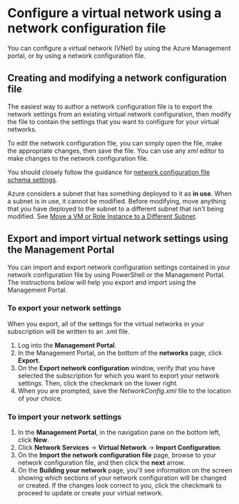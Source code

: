 <properties 
	pageTitle="Configure a virtual network using a network configuration file" 
	description="Instructions to export and import a network configuration file to the Azure Management Portal in order to create or modify virtual networks. " 
	services="virtual-network" 
	documentationCenter="" 
	authors="telmosampaio" 
	manager="carolz" 
	editor="tysonn"/>

<tags
	ms.service="virtual-network"
	ms.devlang="na"
	ms.topic="article"
	ms.tgt_pltfrm="na"
	ms.workload="infrastructure-services" 
	ms.date="08/10/2015"
	ms.author="telmos"/>

# Configure a virtual network using a network configuration file

You can configure a virtual network (VNet) by using the Azure Management portal, or by using a network configuration file.

## Creating and modifying a network configuration file 
The easiest way to author a network configuration file is to export the network settings from an existing virtual network configuration, then modify the file to contain the settings that you want to configure for your virtual networks.

To edit the network configuration file, you can simply open the file, make the appropriate changes, then save the file. You can use any *xml* editor to make changes to the network configuration file. 

You should closely follow the guidance for [network configuration file schema settings](https://msdn.microsoft.com/zh-cn/library/azure/jj157100.aspx). 

Azure considers a subnet that has something deployed to it as **in use**. When a subnet is in use, it cannot be modified. Before modifying, move anything that you have deployed to the subnet to a different subnet that isn't being modified.   See [Move a VM or Role Instance to a Different Subnet](virtual-networks-move-vm-role-to-subnet).

## Export and import virtual network settings using the Management Portal  
You can import and export network configuration settings contained in your network configuration file by using PowerShell or the Management Portal. The instructions below will help you export and import using the Management Portal. 

### To export your network settings
When you export, all of the settings for the virtual networks in your subscription will be written to an .xml file. 

1. Log into the **Management Portal**.
2. In the Management Portal, on the bottom of the **networks** page, click **Export**. 
3. On the **Export network configuration** window, verify that you have selected the subscription for which you want to export your network settings. Then, click the checkmark on the lower right. 
4. When you are prompted, save the *NetworkConfig.xml* file to the location of your choice.


### To import your network settings

1. In the **Management Portal**, in the navigation pane on the bottom left, click **New**.
2. Click **Network Services** -> **Virtual Network** -> **Import Configuration**.
3. On the **Import the network configuration file** page, browse to your network configuration file, and then click the **next** arrow.
4. On the **Building your network** page, you'll see information on the screen showing which sections of your network configuration will be changed or created. If the changes look correct to you, click the checkmark to proceed to update or create your virtual network. 